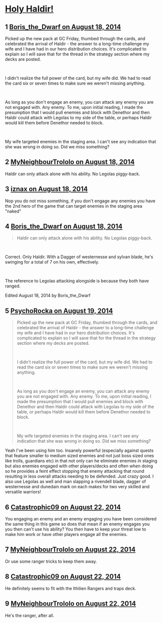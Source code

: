# [Holy Haldir!](https://community.fantasyflightgames.com/topic/113853-holy-haldir/)

## 1 [Boris_the_Dwarf on August 18, 2014](https://community.fantasyflightgames.com/topic/113853-holy-haldir/?do=findComment&comment=1209694)

Picked up the new pack at GC Friday, thumbed through the cards, and celebrated the arrival of Haldir - the answer to a long-time challenge my wife and I have had in our hero distribution choices. It's complicated to explain so I will save that for the thread in the strategy section where my decks are posted.

 

I didn't realize the full power of the card, but my wife did. We had to read the card six or seven times to make sure we weren't missing anything.

 

As long as you don't engage an enemy, you can attack any enemy you are not engaged with. Any enemy. To me, upon initial reading, I made the presumption that I would pull enemies and block with Denethor and then Haldir could attack with Legolas to my side of the table, or perhaps Haldir would kill them before Denethor needed to block.

 

My wife targeted enemies in the staging area. I can't see any indication that she was wrong in doing so. Did we miss something?

## 2 [MyNeighbourTrololo on August 18, 2014](https://community.fantasyflightgames.com/topic/113853-holy-haldir/?do=findComment&comment=1209717)

Haldir can only attack alone with his ability. No Legolas piggy-back.

## 3 [iznax on August 18, 2014](https://community.fantasyflightgames.com/topic/113853-holy-haldir/?do=findComment&comment=1209724)

Nop you do not miss something, if you don't engage any enemies you have the 2nd hero of the game that can target enemies in the staging area "naked"

## 4 [Boris_the_Dwarf on August 18, 2014](https://community.fantasyflightgames.com/topic/113853-holy-haldir/?do=findComment&comment=1209736)

> Haldir can only attack alone with his ability. No Legolas piggy-back.

 

Correct. Only Haldir. With a Dagger of westernesse and sylvan blade, he's swinging for a total of 7 on his own, effectively.

 

The reference to Legolas attacking alongside is because they both have ranged.

Edited August 18, 2014 by Boris_the_Dwarf

## 5 [PsychoRocka on August 19, 2014](https://community.fantasyflightgames.com/topic/113853-holy-haldir/?do=findComment&comment=1210710)

> Picked up the new pack at GC Friday, thumbed through the cards, and celebrated the arrival of Haldir - the answer to a long-time challenge my wife and I have had in our hero distribution choices. It's complicated to explain so I will save that for the thread in the strategy section where my decks are posted.
> 
>  
> 
> I didn't realize the full power of the card, but my wife did. We had to read the card six or seven times to make sure we weren't missing anything.
> 
>  
> 
> As long as you don't engage an enemy, you can attack any enemy you are not engaged with. Any enemy. To me, upon initial reading, I made the presumption that I would pull enemies and block with Denethor and then Haldir could attack with Legolas to my side of the table, or perhaps Haldir would kill them before Denethor needed to block.
> 
>  
> 
> My wife targeted enemies in the staging area. I can't see any indication that she was wrong in doing so. Did we miss something?

Yeah I've been using him too. Insanely powerful (especially against quests that feature smaller to medium sized enemies and not just boss sized ones like trolls, guardians etc) in that not only can he eliminate enemies in staging but also enemies engaged with other players/decks and often when doing so he provides a feint effect stopping that enemy attacking that round resulting in less overall attacks needing to be defended. Just crazy good. I also use Legolas as well and man slapping a rivendell blade, dagger of westernesse and dunedain mark on each makes for two very skilled and versatile warriors!

## 6 [Catastrophic09 on August 22, 2014](https://community.fantasyflightgames.com/topic/113853-holy-haldir/?do=findComment&comment=1218743)

You engaging an enemy and an enemy engaging you have been considered the same thing in this game so does that mean if an enemy engages you you then can't use his ability? You then have to keep your threat low to make him work or have other players engage all the enemies.

## 7 [MyNeighbourTrololo on August 22, 2014](https://community.fantasyflightgames.com/topic/113853-holy-haldir/?do=findComment&comment=1218745)

Or use some ranger tricks to keep them away.

## 8 [Catastrophic09 on August 22, 2014](https://community.fantasyflightgames.com/topic/113853-holy-haldir/?do=findComment&comment=1218749)

He definitely seems to fit with the Ithilien Rangers and traps deck.

## 9 [MyNeighbourTrololo on August 22, 2014](https://community.fantasyflightgames.com/topic/113853-holy-haldir/?do=findComment&comment=1218750)

He's the ranger, after all.

